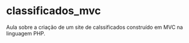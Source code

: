 # classificados_mvc

Aula sobre a criação de um site de calssificados construído em MVC na linguagem PHP.
